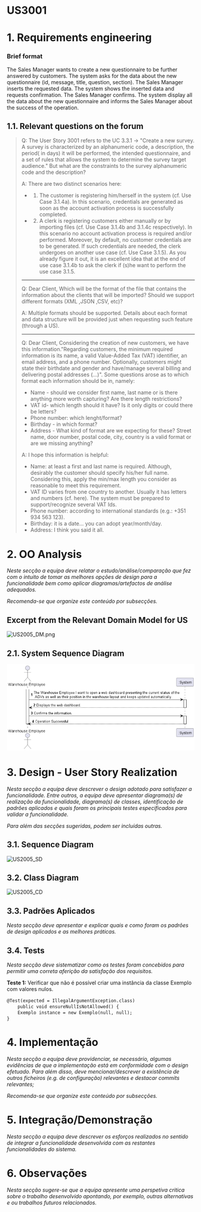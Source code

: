 # US3001


# 1. Requirements engineering

### Brief format


The Sales Manager wants to create a new questionnaire to be further answered by customers.
The system asks for the data about the new questionnaire (id, message, title, question, section).
The Sales Manager inserts the requested data.
The system shows the inserted data and requests confirmation.
The Sales Manager confirms.
The system display all the data about the new questionnaire and informs the Sales Manager about the success of the operation.


## 1.1. Relevant questions on the forum

> Q: The User Story 3001  refers to the UC 3.3.1 -> "Create a new survey. A survey is characterized by an alphanumeric code, a description, the period( in days) it will be performed, the intended questionnaire, and a set of rules that allows the system to determine the survey target audience." But what are the constraints to the survey alphanumeric code and the description?
>
> A: There are two distinct scenarios here:
> * 1. The customer is registering him/herself in the system (cf. Use Case 3.1.4a). In this scenario, credentials are generated as soon as the account activation process is successfully completed.
> * 2. A clerk is registering customers either manually or by importing files (cf. Use Case 3.1.4b and 3.1.4c respectively). In this scenario no account activation process is required and/or performed. Moreover, by default, no customer credentials are to be generated. If such credentials are needed, the clerk undergoes on another use case (cf. Use Case 3.1.5). As you already figure it out, it is an excellent idea that at the end of use case 3.1.4b to ask the clerk if (s)he want to perform the use case 3.1.5.
>
>---
>
> Q: Dear Client, Which will be the format of the file that contains the information about the clients that will be imported? Should we support different formats (XML ,JSON ,CSV, etc)?
>
> A: Multiple formats should be supported. Details about each format and data structure will be provided just when requesting such feature (through a US).
>
>---
>
> Q: Dear Client, Considering the creation of new customers, we have this information."Regarding customers, the minimum required information is its name, a valid Value-Added Tax (VAT) identifier, an email address, and a phone number. Optionally, customers might state their birthdate and gender and have/manage several billing and delivering postal addresses (...)". Some questions arose as to which format each information should be in, namely:
> * Name - should we consider first name, last name or is there anything more worth capturing? Are there length restrictions? 
> * VAT id- which length should it have? Is it only digits or could there be letters?
> * Phone number: which lenght/format?
> * Birthday - in which format?
> * Address - What kind of format are we expecting for these? Street name, door number, postal code, city, country is a valid format or are we missing anything?
>
> A: I hope this information is helpful:
> * Name: at least a first and last name is required. Although, desirably the customer should specify his/her full name. Considering this, apply the min/max length you consider as reasonable to meet this requirement.
> * VAT ID varies from one country to another. Usually it has letters and numbers (cf. here). The system must be prepared to support/recognize several VAT Ids.
> * Phone number: according to international standards (e.g.: +351 934 563 123).
> * Birthday: it is a date... you can adopt year/month/day.
> * Address: I think you said it all.

# 2. OO Analysis

*Neste secção a equipa deve relatar o estudo/análise/comparação que fez com o intuito de tomar as melhores opções de design para a funcionalidade bem como aplicar diagramas/artefactos de análise adequados.*

*Recomenda-se que organize este conteúdo por subsecções.*

## Excerpt from the Relevant Domain Model for US

![US2005_DM.png](US2005_DM.png)

## 2.1. System Sequence Diagram

![US2005_SSD](US2005_SSD.png)


# 3. Design - User Story Realization

*Nesta secção a equipa deve descrever o design adotado para satisfazer a funcionalidade. Entre outros, a equipa deve apresentar diagrama(s) de realização da funcionalidade, diagrama(s) de classes, identificação de padrões aplicados e quais foram os principais testes especificados para validar a funcionalidade.*

*Para além das secções sugeridas, podem ser incluídas outras.*

## 3.1. Sequence Diagram

![US2005_SD](US2005_SD.png)

## 3.2. Class Diagram

![US2005_CD](US2005_CD.png)

## 3.3. Padrões Aplicados

*Nesta secção deve apresentar e explicar quais e como foram os padrões de design aplicados e as melhores práticas.*

## 3.4. Tests 
*Nesta secção deve sistematizar como os testes foram concebidos para permitir uma correta aferição da satisfação dos requisitos.*

**Teste 1:** Verificar que não é possível criar uma instância da classe Exemplo com valores nulos.

	@Test(expected = IllegalArgumentException.class)
		public void ensureNullIsNotAllowed() {
		Exemplo instance = new Exemplo(null, null);
	}

# 4. Implementação

*Nesta secção a equipa deve providenciar, se necessário, algumas evidências de que a implementação está em conformidade com o design efetuado. Para além disso, deve mencionar/descrever a existência de outros ficheiros (e.g. de configuração) relevantes e destacar commits relevantes;*

*Recomenda-se que organize este conteúdo por subsecções.*

# 5. Integração/Demonstração

*Nesta secção a equipa deve descrever os esforços realizados no sentido de integrar a funcionalidade desenvolvida com as restantes funcionalidades do sistema.*

# 6. Observações

*Nesta secção sugere-se que a equipa apresente uma perspetiva critica sobre o trabalho desenvolvido apontando, por exemplo, outras alternativas e ou trabalhos futuros relacionados.*



